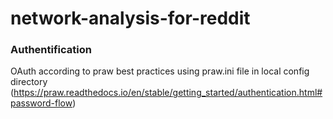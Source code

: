 # network-analysis-for-reddit


### Authentification
OAuth according to praw best practices using praw.ini file in local config directory
(https://praw.readthedocs.io/en/stable/getting_started/authentication.html#password-flow)
